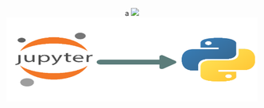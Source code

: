 <p align="center">
a
  <img src="https://softuni.bg/content/images/svg-logos/software-university-logo.svg\" style=\"width:7.24653in;height:1.75556in" />
  <img src="z_media/ipynb.png" style="width:7.24653in;height:1.75556in"/>
</p>
